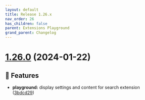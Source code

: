 ```yaml
---
layout: default
title: Release 1.26.x
nav_order: 26
has_children: false
parent: Extensions Playground
grand_parent: Changelog
---
```


# [1.26.0](https://github.com/lumapps/lumapps-extensions-playground/compare/v1.25.0...v1.26.0) (2024-01-22)

## 🚀 Features

-  **playground:** display settings and content for search extension ([3bdcd29](https://github.com/lumapps/lumapps-extensions-playground/commit/3bdcd2900b182d8cd894bfe4055a3fde35cc6d29))
